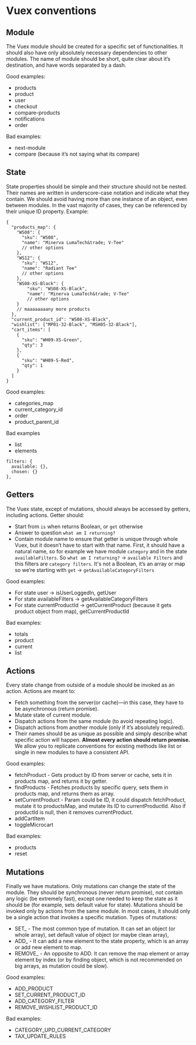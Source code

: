 # Vuex conventions

## Module
The Vuex module should be created for a specific set of functionalities. It should also have only absolutely necessary dependencies to other modules. The name of module should be short, quite clear about it’s destination, and have words separated by a dash.

Good examples:

- products
- product
- user
- checkout
- compare-products
- notifications
- order

Bad examples:

- next-module
- compare (because it’s not saying what its compare)

## State
State properties should be simple and their structure should not be nested. Their names are written in underscore-case notation and indicate what they contain. We should avoid having more than one instance of an object, even between modules. In the vast majority of cases, they can be referenced by their unique ID property. Example:

```
{
  "products_map": {
    "WS08": {
      "sku": "WS08",
      "name": "Minerva LumaTech&trade; V-Tee"
      // other options
    },
    "WS12": {
      "sku": "WS12",
      "name": "Radiant Tee"
      // other options
    },
    "WS08-XS-Black": {
        "sku": "WS08-XS-Black",
        "name": "Minerva LumaTech&trade; V-Tee"
        // other options
    }
    // maaaaaaaany more products
  },
  "current_product_id": "WS08-XS-Black",
  "wishlist": ["MP01-32-Black", "MSH05-32-Black"],
  "cart_items": [
    {
      "sku": "WH09-XS-Green",
      "qty": 3
    },
    {
      "sku": "WH09-S-Red",
      "qty": 1
    }
  ]
}
```

Good examples:

 - categories_map
- current_category_id
- order
- product_parent_id

Bad examples
- list
- elements

```
filters: {
  available: {},
  chosen: {}
},
```

## Getters
The Vuex state, except of mutations, should always be accessed by getters, including actions. Getter should:

* Start from `is` when returns Boolean, or `get` otherwise
* Answer to question `what am I returning?`
* Contain module name to ensure that getter is unique through whole Vuex, but it doesn’t have to start with that name. First, it should have a natural name, so for example we have module `category` and in the state `availableFilters`. So `what am I returning?` -> `available Filters` and this filters are `category filters`. It's not a Boolean, it’s an array or map so we’re starting with `get` -> `getAvailableCategoryFilters`

Good examples:

- For state user -> isUserLoggedIn, getUser
- For state availableFilters -> getAvailableCategoryFilters
- For state currentProductId -> getCurrentProduct (because it gets product object from map), getCurrentProductId

Bad examples:

- totals
- product
- current
- list

## Actions

Every state change from outside of a module should be invoked as an action. Actions are meant to:

- Fetch something from the server(or cache)—in this case, they have to be asynchronous (return promise).
- Mutate state of current module.
- Dispatch actions from the same module (to avoid repeating logic).
- Dispatch actions from another module (only if it’s absolutely required).
- Their names should be as unique as possible and simply describe what specific action will happen. **Almost every action should return promise.** We allow you to replicate conventions for existing methods like list or single in new modules to have a consistent API.

Good examples:

- fetchProduct - Gets product by ID from server or cache, sets it in products map, and returns it by getter.
- findProducts - Fetches products by specific query, sets them in products map, and returns them as array.
- setCurrentProduct - Param could be ID, it could dispatch fetchProduct, mutate it to productsMap, and mutate its ID to currentProductId. Also if productId is null, then it removes currentProduct.
- addCartItem
- toggleMicrocart

Bad examples:

- products
- reset

## Mutations

Finally we have mutations. Only mutations can change the state of the module. They should be synchronous (never return promise), not contain any logic (be extremely fast), except one needed to keep the state as it should be (for example, sets default value for state). Mutations should be invoked only by actions from the same module. In most cases, it should only be a single action that invokes a specific mutation. Types of mutations:

- SET_ - The most common type of mutation. It can set an object (or whole array), set default value of object (or maybe clean array),
- ADD_ - It can add a new element to the state property, which is an array or add new element to map.
- REMOVE_ - An opposite to ADD. It can remove the map element or array element by index (or by finding object, which is not recommended on big arrays, as mutation could be slow).

Good examples:

- ADD_PRODUCT
- SET_CURRENT_PRODUCT_ID
- ADD_CATEGORY_FILTER
- REMOVE_WISHLIST_PRODUCT_ID

Bad examples:

- CATEGORY_UPD_CURRENT_CATEGORY
- TAX_UPDATE_RULES
